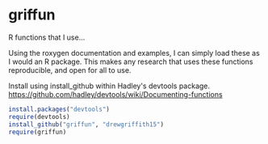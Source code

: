 griffun
=======

R functions that I use...

Using the roxygen documentation and examples, I can simply load these as I would an R package. This makes any research that uses these functions reproducible, and open for all to use.

Install using install_github within Hadley's devtools package. https://github.com/hadley/devtools/wiki/Documenting-functions

```R
install.packages("devtools")
require(devtools)
install_github("griffun", "drewgriffith15")
require(griffun)
```
